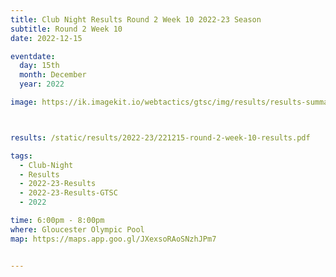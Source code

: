 ```yaml
---
title: Club Night Results Round 2 Week 10 2022-23 Season
subtitle: Round 2 Week 10
date: 2022-12-15

eventdate:
  day: 15th
  month: December
  year: 2022

image: https://ik.imagekit.io/webtactics/gtsc/img/results/results-summary-10.jpg



results: /static/results/2022-23/221215-round-2-week-10-results.pdf

tags:
  - Club-Night
  - Results
  - 2022-23-Results
  - 2022-23-Results-GTSC
  - 2022

time: 6:00pm - 8:00pm
where: Gloucester Olympic Pool
map: https://maps.app.goo.gl/JXexsoRAoSNzhJPm7


---
```





